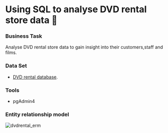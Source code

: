 # Using SQL to analyse DVD rental store data 📀

### Business Task
Analyse DVD rental store data to gain insight into their customers,staff and films.<BR>

### Data Set  
* [DVD rental database](https://www.postgresqltutorial.com/postgresql-getting-started/postgresql-sample-database/).
  
### Tools
* pgAdmin4

### Entity relationship model
![dvdrental_erm](https://user-images.githubusercontent.com/86682483/223700655-55037cf7-c4f0-4d24-b394-6af4b3e16b50.png)

